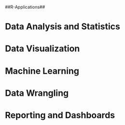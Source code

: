 
##R-Applications##
# Data Analysis and Statistics
# Data Visualization
# Machine Learning
# Data Wrangling
# Reporting and Dashboards
